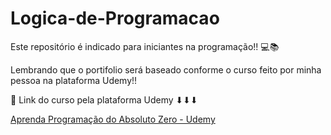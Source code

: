 # Logica-de-Programacao
Este repositório é indicado para iniciantes na programação!! 💻📚

Lembrando que o portifolio será baseado conforme o curso feito por minha pessoa na plataforma Udemy!!

📌 Link do curso pela plataforma Udemy ⬇⬇⬇

<a href="https://www.udemy.com/course/aprenda-programacao-do-absoluto-zero-o-seu-primeiro-curso/" target="_blank">Aprenda Programação do Absoluto Zero - Udemy</a>
